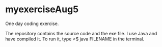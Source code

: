 # myexerciseAug5
One day coding exercise.

The repository contains the source code and the exe file. I use Java and have compiled it.
To run it, type  >$ java FILENAME in the terminal.
